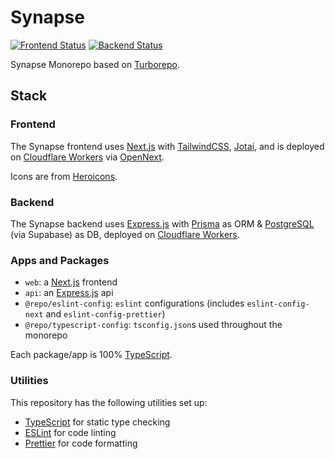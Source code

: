 # Synapse

[![Frontend Status](https://img.shields.io/badge/Frontend-Online-brightgreen?style=flat-square&logo=nextdotjs)](https://synapse.elia.vc/)
[![Backend Status](https://img.shields.io/badge/Backend-Online-brightgreen?style=flat-square&logo=typescript)](https://api.synapse.elia.vc/)

Synapse Monorepo based on [Turborepo](https://turborepo.com).

## Stack

### Frontend

The Synapse frontend uses [Next.js](https://nextjs.org/) with [TailwindCSS](https://tailwindcss.com/), [Jotai](https://jotai.org/), and is deployed on [Cloudflare Workers](https://workers.cloudflare.com/) via [OpenNext](https://opennext.js.org/).

Icons are from [Heroicons](https://heroicons.com/).

### Backend

The Synapse backend uses [Express.js](https://expressjs.com/) with [Prisma](https://www.prisma.io/) as ORM & [PostgreSQL](https://www.postgresql.org/) (via Supabase) as DB, deployed on [Cloudflare Workers](https://workers.cloudflare.com/).

### Apps and Packages

- `web`: a [Next.js](https://nextjs.org/) frontend
- `api`: an [Express.js](https://expressjs.com/) api
- `@repo/eslint-config`: `eslint` configurations (includes `eslint-config-next` and `eslint-config-prettier`)
- `@repo/typescript-config`: `tsconfig.json`s used throughout the monorepo

Each package/app is 100% [TypeScript](https://www.typescriptlang.org/).

### Utilities

This repository has the following utilities set up:

- [TypeScript](https://www.typescriptlang.org/) for static type checking
- [ESLint](https://eslint.org/) for code linting
- [Prettier](https://prettier.io) for code formatting